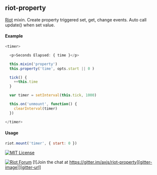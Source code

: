 
## riot-property

[Riot](https://muut.com/riotjs/) mixin. Create property triggered set, get, change events. Auto call update() when set value.



#### Example

``` javascript
<timer>

  <p>Seconds Elapsed: { time }</p>

  this.mixin('property')
  this.property('time', opts.start || 0 )

  tick() {
    ++this.time
  }

  var timer = setInterval(this.tick, 1000)

  this.on('unmount', function() {
    clearInterval(timer)
  })

</timer>
```

#### Usage

``` javascript
riot.mount('timer', { start: 0 })
```
[![MIT License][license-image]][license-url]

[![Riot Forum][riot-forum-image]][riot-forum-url]
[![Join the chat at https://gitter.im/axjs/riot-property][gitter-image]][gitter-url]

[license-image]:http://img.shields.io/badge/license-MIT-000000.svg?style=flat-square
[license-url]:LICENSE.txt

[riot-forum-image]:https://img.shields.io/badge/muut-JOIN_CHAT%E2%86%92-ff0044.svg?style=flat-square
[riot-forum-url]:https://muut.com/riotjs/forum/

[gitter-image]:https://img.shields.io/badge/GITTER-JOIN_CHAT_%E2%86%92-1dce73.svg?style=flat-square
[gitter-url]:https://gitter.im/axjs/riot-property?utm_source=badge&utm_medium=badge&utm_campaign=pr-badge&utm_content=badge
